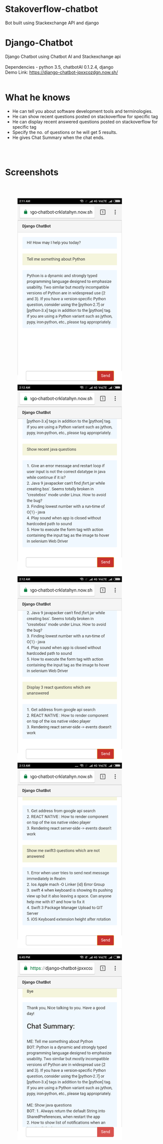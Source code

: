 # Stakoverflow-chatbot
Bot built using Stackexchange API and django
# Django-Chatbot
Django Chatbot using Chatbot AI and Stackexchange api
<br/>
<br/>
Dependencies - python 3.5, chatbotAI 0.1.2.4, django
<br/>
Demo Link: https://django-chatbot-jpxxcozdgn.now.sh/
<br/>
<br/>
# What he knows
- He can tell you about software development tools and terminologies.
- He can show recent questions posted on stackoverflow for specific tag
- He can display recent answered questions posted on stackoverflow for specific tag
- Specify the no. of questions or he will get 5 results.
- He gives Chat Summary when the chat ends.
<br/>
<br/>

# Screenshots
<br/>
<br/>

<img src="./screenshots/1.png" height="600" hspace="40"><img src="./screenshots/2.png" height="600" hspace="40">
<br/>
<br/>
<img src="./screenshots/3.png" height="600" hspace="40"><img src="./screenshots/4.png" height="600" hspace="40">
<br/>
<br/>
<img src="./screenshots/Screenshot_2017-12-12-18-45-27-589_com.android.chrome.png" height="600" hspace="40">
